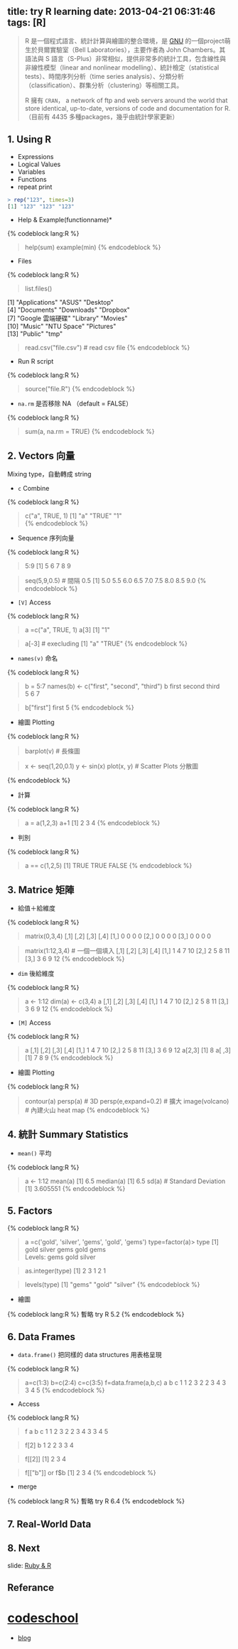 title: try R learning
date: 2013-04-21 06:31:46
tags: [R]
--- 
> R 是一個程式語言、統計計算與繪圖的整合環境，是 [GNU](http://www.gnu.org/) 的一個project萌生於貝爾實驗室（Bell Laboratories），主要作者為 John Chambers。其語法與 S 語言（S-Plus）非常相似，提供非常多的統計工具，包含線性與非線性模型（linear and nonlinear modelling）、統計檢定（statistical tests）、時間序列分析（time series analysis）、分類分析（classification）、群集分析（clustering）等相關工具。
>
> R 擁有 ``CRAN``， a network of ftp and web servers around the world that store identical, up-to-date, versions of code and documentation for R.（目前有 4435 多種packages，幾乎由統計學家更新）

## 1. Using R
* Expressions
* Logical Values
* Variables
* Functions
* repeat print

``` r
> rep("123", times=3)
[1] "123" "123" "123"
```


<!-- more -->

* Help & Example(functionname)* 

{% codeblock lang:R %}
> help(sum)
> example(min)
{% endcodeblock %} 


* Files

{% codeblock lang:R %}
> list.files()

 [1] "Applications"    "ASUS"            "Desktop"        
 [4] "Documents"       "Downloads"       "Dropbox"        
 [7] "Google 雲端硬碟" "Library"         "Movies"         
[10] "Music"           "NTU Space"       "Pictures"       
[13] "Public"          "tmp"    

> read.csv("file.csv") # read csv file
{% endcodeblock %} 


* Run R script

{% codeblock lang:R %}
> source("file.R")
{% endcodeblock %} 


* ``na.rm`` 是否移除 NA （default = FALSE）

{% codeblock lang:R %}
> sum(a, na.rm = TRUE)
{% endcodeblock %} 



## 2. Vectors 向量
Mixing type，自動轉成 string

* ``c`` Combine 

{% codeblock lang:R %}
> c("a", TRUE, 1)
[1] "a"    "TRUE" "1"  
{% endcodeblock %} 

* Sequence 序列向量

{% codeblock lang:R %}
> 5:9
[1] 5 6 7 8 9

> seq(5,9,0.5) # 間隔 0.5
[1] 5.0 5.5 6.0 6.5 7.0 7.5 8.0 8.5 9.0
{% endcodeblock %} 

* ``[V]`` Access

{% codeblock lang:R %}
> a =c("a", TRUE, 1)
> a[3]
[1] "1"

> a[-3] # execluding
[1] "a"    "TRUE"
{% endcodeblock %} 

* ``names(v)`` 命名

{% codeblock lang:R %}
> b = 5:7
> names(b) <- c("first", "second", "third")
> b
 first second  third  
     5      6      7    
     
> b["first"]
first 
    5 
{% endcodeblock %} 

* 繪圖 Plotting

{% codeblock lang:R %}
> barplot(v) # 長條圖

> x <- seq(1,20,0.1)
> y <- sin(x)
> plot(x, y) # Scatter Plots 分散圖

{% endcodeblock %} 

* 計算

{% codeblock lang:R %}
> a = a(1,2,3)
> a+1
[1] 2 3 4
{% endcodeblock %} 

* 判別

{% codeblock lang:R %}
> a == c(1,2,5)
[1]  TRUE  TRUE FALSE
{% endcodeblock %} 

## 3. Matrice 矩陣

* 給值＋給維度

{% codeblock lang:R %}
> matrix(0,3,4)
     [,1] [,2] [,3] [,4]
[1,]    0    0    0    0
[2,]    0    0    0    0
[3,]    0    0    0    0

> matrix(1:12,3,4) # 一個一個填入
     [,1] [,2] [,3] [,4]
[1,]    1    4    7   10
[2,]    2    5    8   11
[3,]    3    6    9   12
{% endcodeblock %} 


* ``dim`` 後給維度

{% codeblock lang:R %}
> a <- 1:12
> dim(a) <- c(3,4) 
> a
     [,1] [,2] [,3] [,4]
[1,]    1    4    7   10
[2,]    2    5    8   11
[3,]    3    6    9   12
{% endcodeblock %} 

* ``[M]`` Access

{% codeblock lang:R %}
> a
     [,1] [,2] [,3] [,4]
[1,]    1    4    7   10
[2,]    2    5    8   11
[3,]    3    6    9   12
> a[2,3]
[1] 8
> a[ ,3]
[1] 7 8 9
{% endcodeblock %} 

* 繪圖 Plotting

{% codeblock lang:R %}
> contour(a)
> persp(a) # 3D
> persp(e,expand=0.2) # 擴大
> image(volcano) # 內建火山 heat map
{% endcodeblock %} 

## 4. 統計 Summary Statistics

* ``mean()`` 平均 

{% codeblock lang:R %}
> a <- 1:12
> mean(a)
[1] 6.5
> median(a)
[1] 6.5
> sd(a) # Standard Deviation
[1] 3.605551
{% endcodeblock %} 

## 5. Factors

{% codeblock lang:R %}
> a =c('gold', 'silver', 'gems', 'gold', 'gems')
> type=factor(a)> 
> type
[1] gold   silver gems   gold   gems  
Levels: gems gold silver

> as.integer(type)
[1] 2 3 1 2 1

> levels(type)
[1] "gems"   "gold"   "silver"
{% endcodeblock %} 


* 繪圖

{% codeblock lang:R %}
暫略 try R 5.2
{% endcodeblock %} 

## 6. Data Frames
* ``data.frame()`` 把同樣的 data structures 用表格呈現

{% codeblock lang:R %}
> a=c(1:3)
> b=c(2:4)
> c=c(3:5)
> f=data.frame(a,b,c)
  a b c
1 1 2 3
2 2 3 4
3 3 4 5
{% endcodeblock %} 

* Access

{% codeblock lang:R %}
> f
  a b c
1 1 2 3
2 2 3 4
3 3 4 5

> f[2]
  b
1 2
2 3
3 4

> f[[2]]
[1] 2 3 4

> f[["b"]] 
or
> f$b
[1] 2 3 4
{% endcodeblock %} 


* merge

{% codeblock lang:R %}
暫略 try R 6.4
{% endcodeblock %} 


## 7. Real-World Data

## 8. Next

slide: [Ruby & R](http://www.slideshare.net/sausheong/rubyand-r)

## Referance
# [codeschool](http://tryr.codeschool.com/)
* [blog](http://statlab.nchc.org.tw/rnotes/?page_id=2)
